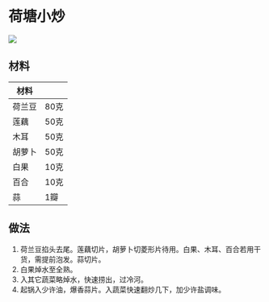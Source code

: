 # 荷塘小炒

![](../Images/荷塘小炒.jpg)

## 材料

| 材料 |   |
| --- | --- |
| 荷兰豆 | 80克 |
| 莲藕 | 50克 |
| 木耳 | 50克 |
| 胡萝卜 | 50克 |
| 白果 | 10克 |
| 百合 | 10克 |
| 蒜 | 1瓣 |

## 做法

1. 荷兰豆掐头去尾。莲藕切片，胡萝卜切菱形片待用。白果、木耳、百合若用干货，需提前泡发。蒜切片。
2. 白果焯水至全熟。
3. 入其它蔬菜略焯水，快速捞出，过冷河。
4. 起锅入少许油，爆香蒜片。入蔬菜快速翻炒几下，加少许盐调味。